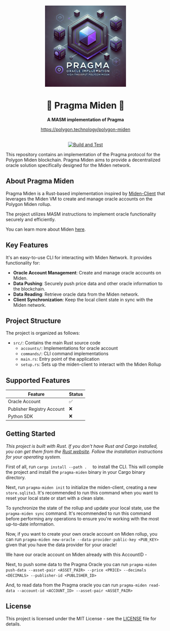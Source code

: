 <!-- prettier-ignore-start -->
<!-- markdownlint-disable -->

<!-- ************************************* -->
<!-- *        HEADER WITH LOGO           * -->
<!-- ************************************* -->
<p align="center">
  <img src="assets/logo/logo.png" height="256">
</p>

<h1 align="center">👾 Pragma Miden 👾</h1>

<p align="center">
  <strong>A MASM implementation of Pragma</strong>
</p>

<p align="center">
  <a href="https://polygon.technology/polygon-miden">https://polygon.technology/polygon-miden</a>
</p>

<!-- ************************************* -->
<!-- *        BADGES                     * -->
<!-- ************************************* -->
<div align="center">
<br />
<a href="https://github.com/your-username/pragma-miden/actions/workflows/build_and_test.yml">
  <img src="https://github.com/your-username/pragma-miden/actions/workflows/build_and_test.yml/badge.svg" alt="Build and Test">
</a>
</div>

<!-- ************************************* -->
<!-- *        CONTENTS                   * -->
<!-- ************************************* -->

This repository contains an implementation of the Pragma protocol for the Polygon Miden blockchain. Pragma Miden aims to provide a decentralized oracle solution specifically designed for the Miden network.

## About Pragma Miden

Pragma Miden is a Rust-based implementation inspired by [Miden-Client](https://github.com/0xPolygonMiden/miden-client) that leverages the Miden VM to create and manage oracle accounts on the Polygon Miden rollup.

The project utilizes MASM instructions to implement oracle functionality securely and efficiently.

You can learn more about Miden [here](https://docs.polygon.technology/miden/).

## Key Features

It's an easy-to-use CLI for interacting with Miden Network. It provides functionality for:

- **Oracle Account Management**: Create and manage oracle accounts on Miden.
- **Data Pushing**: Securely push price data and other oracle information to the blockchain.
- **Data Reading**: Retrieve oracle data from the Miden network.
- **Client Synchronization**: Keep the local client state in sync with the Miden network.

## Project Structure

The project is organized as follows:

- `src/`: Contains the main Rust source code
  - `accounts/`: Implementations for oracle account
  - `commands/`: CLI command implementations
  - `main.rs`: Entry point of the application
  - `setup.rs`: Sets up the miden-client to interact with the Miden Rollup

## Supported Features

| Feature                    | Status |
|----------------------------|--------|
| Oracle Account             | ✅     |
| Publisher Registry Account | ❌     |
| Python SDK                 | ❌     |

## Getting Started

*This project is built with Rust. If you don't have Rust and Cargo installed, you can get them from the [Rust website](https://www.rust-lang.org/). Follow the installation instructions for your operating system.*

First of all, run `cargo install --path .  ` to install the CLI. This will compile the project and install the `pragma-miden` binary in your Cargo binary directory.

Next, run `pragma-miden init` to initialize the miden-client, creating a new `store.sqlite3`. It's recommended to run this command when you want to reset your local state or start with a clean slate.

To synchronize the state of the rollup and update your local state, use the `pragma-miden sync` command. It's recommended to run this command before performing any operations to ensure you're working with the most up-to-date information.

Now, if you want to create your own oracle account on Miden rollup, you can run `pragma-miden new-oracle --data-provider-public-key <PUB_KEY>` given that you have the data provider for your oracle! 

We have our oracle account on Miden already with this AccountID - <PRAGMA ORACLE ACCOUNT ID>

Next, to push some data to the Pragma Oracle you can run `pragma-miden push-data --asset-pair <ASSET_PAIR> --price <PRICE> --decimals <DECIMALS> --publisher-id <PUBLISHER_ID>`

And, to read data from the Pragma oracle you can run `pragma-miden read-data --account-id <ACCOUNT_ID> --asset-pair <ASSET_PAIR>`

## License

This project is licensed under the MIT License - see the [LICENSE](LICENSE) file for details.